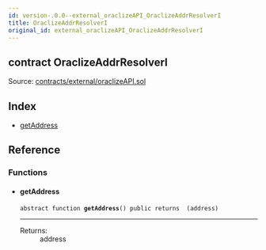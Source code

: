 ```yaml
---
id: version-.0.0--external_oraclizeAPI_OraclizeAddrResolverI
title: OraclizeAddrResolverI
original_id: external_oraclizeAPI_OraclizeAddrResolverI
---
```


<div class="contract-doc"><div class="contract"><h2 class="contract-header"><span class="contract-kind">contract</span> OraclizeAddrResolverI</h2><div class="source">Source: <a href="https://github.com/PolymathNetwork/polymath-core/blob/v2.1.0/contracts/external/oraclizeAPI.sol" target="_blank">contracts/external/oraclizeAPI.sol</a></div></div><div class="index"><h2>Index</h2><ul><li><a href="external_oraclizeAPI_OraclizeAddrResolverI.html#getAddress">getAddress</a></li></ul></div><div class="reference"><h2>Reference</h2><div class="functions"><h3>Functions</h3><ul><li><div class="item function"><span id="getAddress" class="anchor-marker"></span><h4 class="name">getAddress</h4><div class="body"><code class="signature"><span>abstract </span>function <strong>getAddress</strong><span>() </span><span>public </span><span>returns  (address) </span></code><hr/><dl><dt><span class="label-return">Returns:</span></dt><dd>address</dd></dl></div></div></li></ul></div></div></div>

